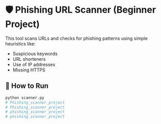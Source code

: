 # 🛡️ Phishing URL Scanner (Beginner Project)

This tool scans URLs and checks for phishing patterns using simple heuristics like:
- Suspicious keywords
- URL shorteners
- Use of IP addresses
- Missing HTTPS

## 🚀 How to Run

```bash
python scanner.py
# Phishing_scanner_project
# Phishing_scanner_project
# phishing_scanner_project
# phishing_scanner_project
